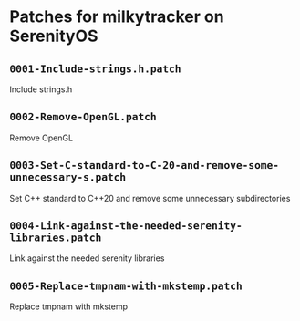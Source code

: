# Patches for milkytracker on SerenityOS

## `0001-Include-strings.h.patch`

Include strings.h


## `0002-Remove-OpenGL.patch`

Remove OpenGL


## `0003-Set-C-standard-to-C-20-and-remove-some-unnecessary-s.patch`

Set C++ standard to C++20 and remove some unnecessary subdirectories


## `0004-Link-against-the-needed-serenity-libraries.patch`

Link against the needed serenity libraries


## `0005-Replace-tmpnam-with-mkstemp.patch`

Replace tmpnam with mkstemp


